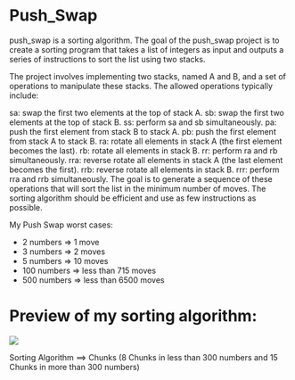# Push_Swap


push_swap is a sorting algorithm. The goal of the push_swap project is to create a sorting program that takes a list of integers as input and outputs a series of instructions to sort the list using two stacks.

The project involves implementing two stacks, named A and B, and a set of operations to manipulate these stacks. The allowed operations typically include:

sa: swap the first two elements at the top of stack A.
sb: swap the first two elements at the top of stack B.
ss: perform sa and sb simultaneously.
pa: push the first element from stack B to stack A.
pb: push the first element from stack A to stack B.
ra: rotate all elements in stack A (the first element becomes the last).
rb: rotate all elements in stack B.
rr: perform ra and rb simultaneously.
rra: reverse rotate all elements in stack A (the last element becomes the first).
rrb: reverse rotate all elements in stack B.
rrr: perform rra and rrb simultaneously.
The goal is to generate a sequence of these operations that will sort the list in the minimum number of moves. The sorting algorithm should be efficient and use as few instructions as possible.

My Push Swap worst cases:
- 2 numbers => 1 move
- 3 numbers => 2 moves
- 5 numbers => 10 moves
- 100 numbers => less than 715 moves
- 500 numbers => less than 6500 moves

# Preview of my sorting algorithm:
![](https://cdn.discordapp.xyz/attachments/1067452256686981161/1195010688981139456/ScreenRecording2023-12-26at5.58.37PM-ezgif.com-video-to-gif-converter.gif)

Sorting Algorithm ==> Chunks (8 Chunks in less than 300 numbers and 15 Chunks in more than 300 numbers)
